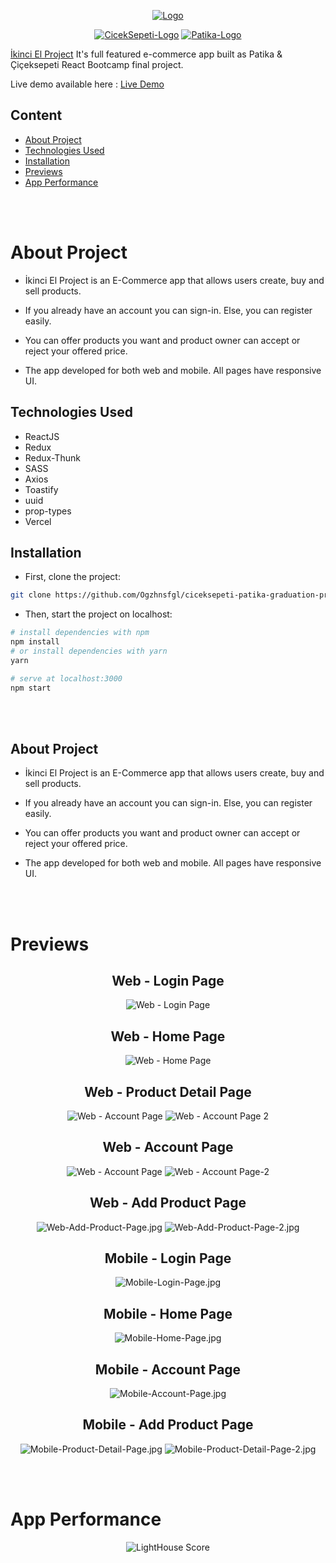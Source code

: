 <center>

[![Logo](./src/assets/images/logo.svg)](https://ciceksepeti-patika-graduation-project.vercel.app)

</center>
<center>

[![CicekSepeti-Logo](previews/Ciceksepeti-logo.png)](https://www.ciceksepeti.com/)
[![Patika-Logo](previews/Patika-logo.png)](https://www.patika.dev/)

</center>

[İkinci El Project](https://ciceksepeti-patika-graduation-project.vercel.app) It's full featured e-commerce app built as Patika & Çiçeksepeti React Bootcamp final project.

Live demo available here :
[Live Demo](https://ciceksepeti-patika-graduation-project.vercel.app)

## Content

- [About Project](#about-project)
- [Technologies Used](#technologies-used)
- [Installation](#installation)
- [Previews](#previews)
- [App Performance](#app-performance)

<br>
<br>

# About Project

- İkinci El Project is an E-Commerce app that allows users create, buy and sell products.

- If you already have an account you can sign-in. Else, you can register easily.
- You can offer products you want and product owner can accept or reject your offered price.
- The app developed for both web and mobile. All pages have responsive UI.

## Technologies Used

- ReactJS
- Redux
- Redux-Thunk
- SASS
- Axios
- Toastify
- uuid
- prop-types
- Vercel

## Installation

- First, clone the project:

```sh
git clone https://github.com/Ogzhnsfgl/ciceksepeti-patika-graduation-project.git
```

- Then, start the project on localhost:

```bash
# install dependencies with npm
npm install
# or install dependencies with yarn
yarn

# serve at localhost:3000
npm start

```

<br>
<br>

## About Project

- İkinci El Project is an E-Commerce app that allows users create, buy and sell products.

- If you already have an account you can sign-in. Else, you can register easily.
- You can offer products you want and product owner can accept or reject your offered price.
- The app developed for both web and mobile. All pages have responsive UI.

<br>
<br>

# Previews

<center>

## Web - Login Page

![Web - Login Page](previews/Web-Login-Page.jpg)

## Web - Home Page

![Web - Home Page](previews/Web-Home-Page.jpg)

## Web - Product Detail Page

![Web - Account Page](previews/Web-Product-Detail-Page.jpg)
![Web - Account Page 2](previews/Web-Product-Detail-Page-2.jpg)

## Web - Account Page

![Web - Account Page](previews/Web-Account-Page.jpg)
![Web - Account Page-2](previews/Web-Account-Page-2.jpg)

## Web - Add Product Page

![Web-Add-Product-Page.jpg](previews/Web-Add-Product-Page.jpg)
![Web-Add-Product-Page-2.jpg](previews/Web-Add-Product-Page-2.jpg)

## Mobile - Login Page

![Mobile-Login-Page.jpg](previews/Mobile-Login-Page.png)

## Mobile - Home Page

![Mobile-Home-Page.jpg](previews/Mobile-Home-Page.png)

## Mobile - Account Page

![Mobile-Account-Page.jpg](previews/Mobile-Account-Page.png)

## Mobile - Add Product Page

![Mobile-Product-Detail-Page.jpg](previews/Mobile-Product-Detail-Page.png)
![Mobile-Product-Detail-Page-2.jpg](previews/Mobile-Product-Detail-Page-2.png)

</center>

<br>
<br>

# App Performance

<center>

![LightHouse Score](previews/Lighthouse-Report.jpg)

</center>
